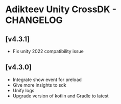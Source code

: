 # Adikteev Unity CrossDK - CHANGELOG

## [v4.3.1]

- Fix unity 2022 compatibility issue

## [v4.3.0]

- Integrate show event for preload
- Give more insights to sdk
- Unify logs
- Upgrade version of kotlin and Gradle to latest